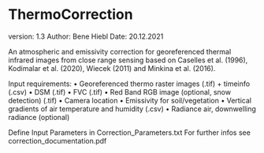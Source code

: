 # ThermoCorrection
version: 1.3
Author: Bene Hiebl
Date: 20.12.2021

An atmospheric and emissivity correction for georeferenced thermal infrared images from close range sensing
based on Caselles et al. (1996), Kodimalar et al. (2020), Wiecek (2011) and Minkina et al. (2016).

Input requirements:
•	Georeferenced thermo raster images (.tif) + timeinfo (.csv)
•	DSM (.tif)
•	FVC (.tif)
•	Red Band RGB image (optional, snow detection) (.tif)
•	Camera location
•	Emissivity for soil/vegetation
•	Vertical gradients of air temperature and humidity (.csv)
•	Radiance air, downwelling radiance (optional)

Define Input Parameters in Correction_Parameters.txt
For further infos see correction_documentation.pdf
